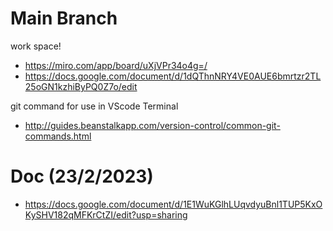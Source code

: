 # Main Branch

work space!
- https://miro.com/app/board/uXjVPr34o4g=/
- https://docs.google.com/document/d/1dQThnNRY4VE0AUE6bmrtzr2TL25oGN1kzhiByPQ0Z7o/edit

git command for use in VScode Terminal
 - http://guides.beanstalkapp.com/version-control/common-git-commands.html
 
# Doc (23/2/2023)
 - https://docs.google.com/document/d/1E1WuKGlhLUqvdyuBnl1TUP5KxOKySHV182qMFKrCtZI/edit?usp=sharing
